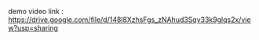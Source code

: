 demo video link :
https://drive.google.com/file/d/148l8XzhsFgs_zNAhud3Sqv33k9glqs2x/view?usp=sharing

